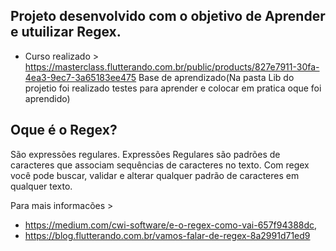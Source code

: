## Projeto desenvolvido com o objetivo de Aprender e utuilizar Regex.


*   Curso realizado > https://masterclass.flutterando.com.br/public/products/827e7911-30fa-4ea3-9ec7-3a65183ee475
Base de aprendizado(Na pasta Lib do projetio foi realizado testes para aprender e colocar em pratica oque foi aprendido)
## Oque é o Regex?
São expressões regulares.
Expressões Regulares são padrões de caracteres que associam sequências de caracteres no texto.
Com regex você pode buscar, validar e alterar qualquer padrão de caracteres em qualquer texto.

Para mais informacões >

*    https://medium.com/cwi-software/e-o-regex-como-vai-657f94388dc,
*    https://blog.flutterando.com.br/vamos-falar-de-regex-8a2991d71ed9


